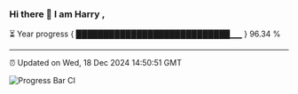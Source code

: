 ### Hi there 👋 I am Harry , 

⏳ Year progress { ████████████████████████████▁▁ } 96.34 %

---

⏰ Updated on Wed, 18 Dec 2024 14:50:51 GMT

![Progress Bar CI](https://github.com/duykhang68/duykhang68/workflows/Progress%20Bar%20CI/badge.svg)
